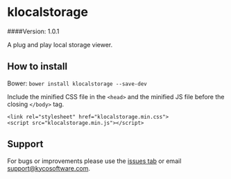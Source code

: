 klocalstorage
=============
####Version: 1.0.1

A plug and play local storage viewer.

How to install
--------------

Bower: `bower install klocalstorage --save-dev`

Include the minified CSS file in the `<head>` and the minified JS file before the closing `</body>` tag.

	<link rel="stylesheet" href="klocalstorage.min.css">
	<script src="klocalstorage.min.js"></script>

Support
-------

For bugs or improvements please use the [issues tab](https://github.com/kyco/klocalstorage/issues)
or email [support@kycosoftware.com](mailto:support@kycosoftware.com).
